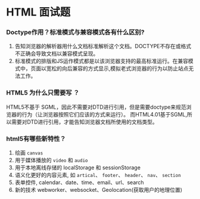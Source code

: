 # HTML 面试题

### Doctype作用？标准模式与兼容模式各有什么区别?
1. 告知浏览器的解析器用什么文档标准解析这个文档。DOCTYPE不存在或格式不正确会导致文档以兼容模式呈现。
2. 标准模式的排版和JS运作模式都是以该浏览器支持的最高标准运行。在兼容模式中，页面以宽松的向后兼容的方式显示,模拟老式浏览器的行为以防止站点无法工作。

### HTML5 为什么只需要写<!DOCTYPE html> ？
HTML5不基于 SGML，因此不需要对DTD进行引用，但是需要doctype来规范浏览器的行为（让浏览器按照它们应该的方式来运行）。
而HTML4.01基于SGML,所以需要对DTD进行引用，才能告知浏览器文档所使用的文档类型。

### html5有哪些新特性？
1. 绘画 `canvas`
2. 用于媒体播放的 `video` 和 `audio` 
3. 用于本地离线存储的 localStorage 和 sessionStorage
4. 语义化更好的内容元素, 如 `artical`、 `footer`、 `header`、 `nav`、 `section`
5. 表单控件, calendar、date、time、email、url、search
6. 新的技术 webworker、websocket、Geolocation(获取用户的地理位置)

